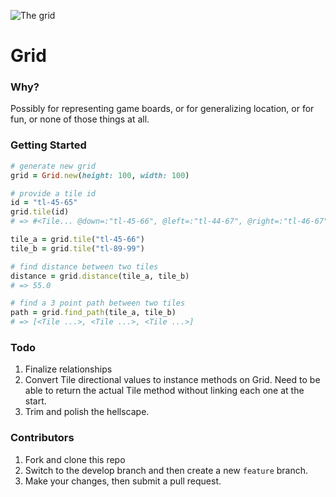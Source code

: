 ![The grid](https://pixabay.com/get/57e5d14b4854ac14f1dc8460825668204022dfe05b55794b772879d7/retro-1548260_640.png)
# Grid

### Why?
Possibly for representing game boards, or for generalizing location, or for fun, or none of those things at all.

### Getting Started

```ruby
# generate new grid
grid = Grid.new(height: 100, width: 100)

# provide a tile id
id = "tl-45-65"
grid.tile(id)
# => #<Tile... @down=:"tl-45-66", @left=:"tl-44-67", @right=:"tl-46-67", @up=:"tl-45-68", @x=45, @y=67>

tile_a = grid.tile("tl-45-66")
tile_b = grid.tile("tl-89-99")

# find distance between two tiles
distance = grid.distance(tile_a, tile_b)
# => 55.0

# find a 3 point path between two tiles
path = grid.find_path(tile_a, tile_b)
# => [<Tile ...>, <Tile ...>, <Tile ...>]
```


### Todo
1. Finalize relationships
2. Convert Tile directional values to instance methods on Grid. Need to be able to return the actual Tile method without linking each one at the start.
3. Trim and polish the hellscape.

### Contributors
1. Fork and clone this repo
2. Switch to the develop branch and then create a new `feature` branch.
3. Make your changes, then submit a pull request.


